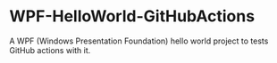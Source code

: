 # WPF-HelloWorld-GitHubActions
A WPF (Windows Presentation Foundation) hello world project to tests GitHub actions with it.
